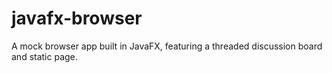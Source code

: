 # javafx-browser
A mock browser app built in JavaFX, featuring a threaded discussion board and static page.
